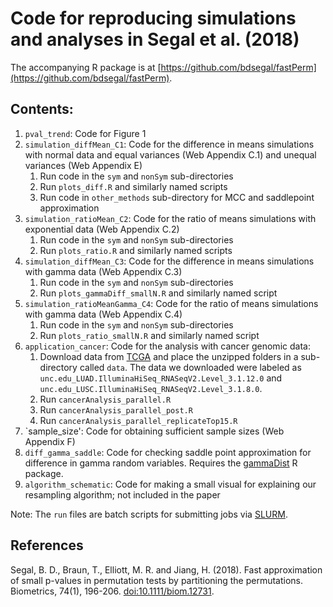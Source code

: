 # Code for reproducing simulations and analyses in Segal et al. (2018)

The accompanying R package is at [https://github.com/bdsegal/fastPerm](https://github.com/bdsegal/fastPerm).

## Contents:

1. `pval_trend`: Code for Figure 1
2. `simulation_diffMean_C1`: Code for the difference in means simulations with normal data and equal variances (Web Appendix C.1) and unequal variances (Web Appendix E)
    1. Run code in the `sym` and `nonSym` sub-directories
    2. Run `plots_diff.R` and similarly named scripts
    3. Run code in `other_methods` sub-directory for MCC and saddlepoint approximation
3. `simulation_ratioMean_C2`: Code for the ratio of means simulations with exponential data (Web Appendix C.2)
    1. Run code in the `sym` and `nonSym` sub-directories
    2. Run `plots_ratio.R` and similarly named scripts
4. `simulation_diffMean_C3`: Code for the difference in means simulations with gamma data (Web Appendix C.3)
    1. Run code in the `sym` and `nonSym` sub-directories
    2. Run `plots_gammaDiff_smallN.R` and similarly named script
5. `simulation_ratioMeanGamma_C4`: Code for the ratio of means simulations with gamma data (Web Appendix C.4)
    1. Run code in the `sym` and `nonSym` sub-directories
    2. Run `plots_ratio_smallN.R` and similarly named script
6. `application_cancer`: Code for the analysis with cancer genomic data:
    1. Download data from [TCGA](https://cancergenome.nih.gov/) and place the unzipped folders in a sub-directory called `data`. The data we downloaded were labeled as `unc.edu_LUAD.IlluminaHiSeq_RNASeqV2.Level_3.1.12.0` and `unc.edu_LUSC.IlluminaHiSeq_RNASeqV2.Level_3.1.8.0`.
    2. Run `cancerAnalysis_parallel.R`
    3. Run `cancerAnalysis_parallel_post.R`
    4. Run `cancerAnalysis_parallel_replicateTop15.R`
7. `sample_size': Code for obtaining sufficient sample sizes (Web Appendix F) 
8. `diff_gamma_saddle`: Code for checking saddle point approximation for difference in gamma random variables. Requires the [gammaDist](https://github.com/bdsegal/gammaDist) R package.
9. `algorithm_schematic`: Code for making a small visual for explaining our resampling algorithm; not included in the paper

Note: The `run` files are batch scripts for submitting jobs via [SLURM](http://slurm.schedmd.com/).

## References

Segal, B. D., Braun, T., Elliott, M. R. and Jiang, H. (2018). Fast approximation of small p-values in permutation tests by partitioning the permutations. Biometrics, 74(1), 196-206. [doi:10.1111/biom.12731](http://dx.doi.org/10.1111/biom.12731).